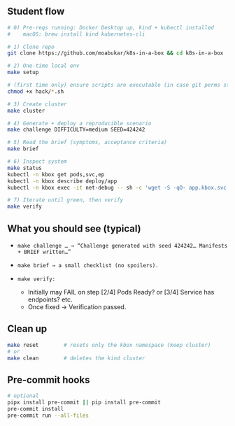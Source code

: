 ## Student flow

```bash
# 0) Pre-reqs running: Docker Desktop up, kind + kubectl installed
#    macOS: brew install kind kubernetes-cli

# 1) Clone repo
git clone https://github.com/moabukar/k8s-in-a-box && cd k8s-in-a-box

# 2) One-time local env
make setup

# (first time only) ensure scripts are executable (in case git perms stripped)
chmod +x hack/*.sh

# 3) Create cluster
make cluster

# 4) Generate + deploy a reproducible scenario
make challenge DIFFICULTY=medium SEED=424242

# 5) Read the brief (symptoms, acceptance criteria)
make brief

# 6) Inspect system
make status
kubectl -n kbox get pods,svc,ep
kubectl -n kbox describe deploy/app
kubectl -n kbox exec -it net-debug -- sh -c 'wget -S -qO- app.kbox.svc.cluster.local/health || true'

# 7) Iterate until green, then verify
make verify

```

## What you should see (typical)

- `make challenge … → “Challenge generated with seed 424242… Manifests + BRIEF written…”`
- `make brief → a small checklist (no spoilers).`

- `make verify:`
  - Initially may FAIL on step [2/4] Pods Ready? or [3/4] Service has endpoints? etc.
  - Once fixed → Verification passed.

## Clean up

```bash
make reset        # resets only the kbox namespace (keep cluster)
# or
make clean        # deletes the kind cluster
```

## Pre-commit hooks

```bash
# optional
pipx install pre-commit || pip install pre-commit
pre-commit install
pre-commit run --all-files
```
